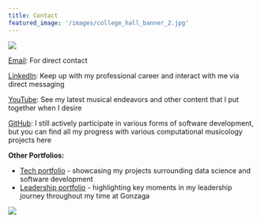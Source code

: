 ```yaml
---
title: Contact
featured_image: '/images/college_hall_banner_2.jpg'
---
```


![](/images/myrtle_outside_3.jpg)

[Email](mailto:tbushnell11@gmail.com): For direct contact

[LinkedIn](https://www.linkedin.com/in/trevor-bushnell-737546229/): Keep up with my professional career and interact with me via direct messaging

[YouTube](https://www.youtube.com/@TrevorBushnell): See my latest musical endeavors and other content that I put together when I desire

[GitHub](https://github.com/TrevorBushnell): I still actively participate in various forms of software development, but you can find all my progress with various computational musicology projects here



**Other Portfolios:**

* [Tech portfolio](https://TrevorBushnell.github.io/tech-portfolio) - showcasing my projects surrounding data science and software development
* [Leadership portfolio](https://TrevorBushnell.github.io/leadership-portfolio) - highlighting key moments in my leadership journey throughout my time at Gonzaga

![](/images/self_portrait_2.jpg)
